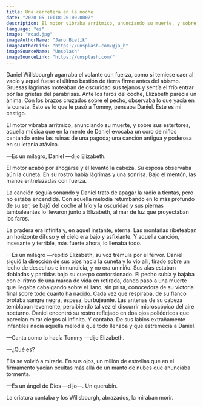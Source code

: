 ```yaml
---
title: Una carretera en la noche
date: "2020-05-10T18:20:00.000Z"
description: El motor vibraba arrítmico, anunciando su muerte, y sobre sus estertores, aquella música que en la mente de Daniel evocaba un coro de niños cantando entre las ruinas de una pagoda.
language: "es"
image: "road.jpg"
imageAuthorName: "Jaro Bielik"
imageAuthorLink: "https://unsplash.com/@ja_b"
imageSourceName: "Unsplash"
imageSourceLink: "https://unsplash.com/"
---
```


Daniel Willsbourgh agarraba el volante con fuerza, como si temiese caer al vacío y aquel fuese el último bastión de tierra firme antes del abismo. Gruesas lágrimas moteaban de oscuridad sus tejanos y sentía el frío entrar por las grietas del parabrisas. Ante los faros del coche, Elizabeth parecía un ánima. Con los brazos cruzados sobre el pecho, observaba lo que yacía en la cuneta. Esto es lo que le pasó a Tommy, pensaba Daniel. Este es mi castigo.

El motor vibraba arrítmico, anunciando su muerte, y sobre sus estertores, aquella música que en la mente de Daniel evocaba un coro de niños cantando entre las ruinas de una pagoda; una canción antigua y poderosa en su letanía atávica.

—Es un milagro, Daniel —dijo Elizabeth.

El motor acabó por ahogarse y él levantó la cabeza. Su esposa observaba aún la cuneta. En su rostro había lágrimas y una sonrisa. Bajo el mentón, las manos entrelazadas con fuerza.

La canción seguía sonando y Daniel trató de apagar la radio a tientas, pero no estaba encendida. Con aquella melodía retumbando en lo más profundo de su ser, se bajó del coche al frío y la oscuridad y sus piernas tambaleantes lo llevaron junto a Elizabeth, al mar de luz que proyectaban los faros.

La pradera era infinita y, en aquel instante, eterna. Las montañas ribeteaban un horizonte difuso y el cielo era bajo y asfixiante. Y aquella canción, incesante y terrible, más fuerte ahora, lo llenaba todo.

—Es un milagro —repitió Elizabeth, su voz trémula por el fervor. Daniel siguió la dirección de sus ojos hacia la cuneta y lo vio allí, tirado sobre un lecho de desechos e inmundicia, y no era un niño. Sus alas estaban dobladas y partidas bajo su cuerpo contorsionado. El pecho subía y bajaba con el ritmo de una marea de vida en retirada, dando paso a una muerte que llegaba cabalgando sobre el llano, sin prisa, conocedora de su victoria final sobre todo cuanto ha nacido. Cada vez que respiraba, de su flanco brotaba sangre negra, espesa, burbujeante. Las antenas de su cabeza temblaban levemente, percibiendo tal vez el discurrir microscópico del aire nocturno. Daniel encontró su rostro reflejado en dos ojos poliédricos que parecían mirar ciegos al infinito. Y cantaba. De sus labios extrañamente infantiles nacía aquella melodía que todo llenaba y que estremecía a Daniel.

—Canta como lo hacía Tommy —dijo Elizabeth.

—¿Qué es?

Ella se volvió a mirarle. En sus ojos, un millón de estrellas que en el firmamento yacían ocultas más allá de un manto de nubes que anunciaba tormenta.

—Es un ángel de Dios —dijo—. Un querubín.

La criatura cantaba y los Willsbourgh, abrazados, la miraban morir.
